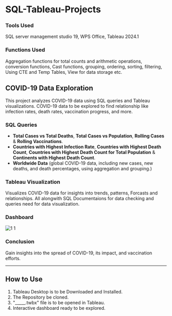 # SQL-Tableau-Projects
### Tools Used
SQL server management studio 19, WPS Office, Tableau 2024.1
### Functions Used
Aggregation functions for total counts and arithmetic operations,  conversion functions, Cast functions,  grouping, ordering, sorting, filtering, Using CTE and Temp Tables, View for data storage etc.

## COVID-19 Data Exploration
This project analyzes COVID-19 data using SQL queries and Tableau visualizations.
COVID-19 data to be explored to find relationship like infection rates, death rates, vaccination progress, and more.

### SQL Queries
- **Total Cases vs Total Deaths**, **Total Cases vs Population**, **Rolling Cases** & **Rolling Vaccinations**.
- **Countries with Highest Infection Rate**, **Countries with Highest Death Count**, **Countries with Highest Death Count for Total Population** & **Continents with Highest Death Count**.
- **Worldwide Data** (global COVID-19 data, including new cases, new deaths, and death percentages, using aggregation and grouping.)

### Tableau Visualization
Visualizes COVID-19 data for insights into trends, patterns, Forcasts and relationships. All alongwith SQL Documentaions for data checking and queries need for data visualization.

### Dashboard
![1 1](https://github.com/saahen-sriyan-mishra/SQL-Tableau-Projects/assets/139043263/c742e82e-b52a-44dc-8299-ea2d869d0e3b)

### Conclusion
Gain insights into the spread of COVID-19, its impact, and vaccination efforts.

---------------------------------------------------------------------------------------------------------------------------------------------------------------------------------------------------------------------
## How to Use
1. Tableau Desktop is to be Downloaded and Installed.
2. The Repository be cloned.
3.  "_____.twbx" file is to be opened in Tableau.
4. Interactive dashboard ready to be explored.
